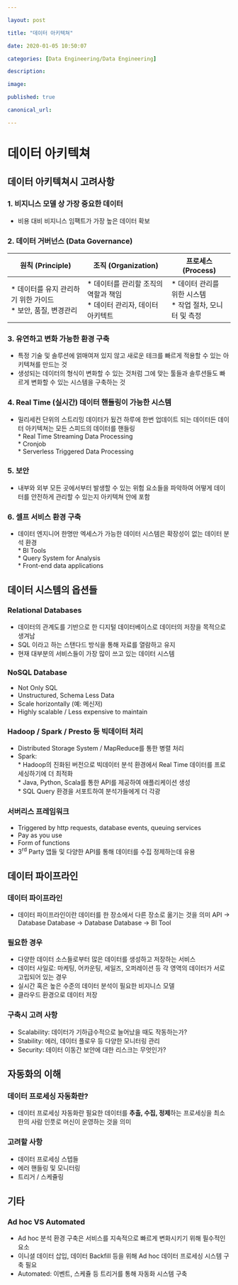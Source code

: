 ```yaml
---

layout: post

title: "데이터 아키텍쳐"

date: 2020-01-05 10:50:07

categories: [Data Engineering/Data Engineering]

description:

image:

published: true

canonical_url:

---
```


데이터 아키텍쳐
===============

데이터 아키텍쳐시 고려사항
--------------------------

### 1. 비지니스 모델 상 가장 중요한 데이터

-	비용 대비 비지니스 임팩트가 가장 높은 데이터 확보

### 2. 데이터 거버넌스 (Data Governance)

| 원칙 (Principle)                                                 | 조직 (Organization)                                                        | 프로세스 (Process)                                           |
|------------------------------------------------------------------|----------------------------------------------------------------------------|--------------------------------------------------------------|
| * 데이터를 유지 관리하기 위한 가이드 <br> * 보안, 품질, 변경관리 | * 데이터를 관리할 조직의 역할과 책임 <br> * 데이터 관리자, 데이터 아키텍트 | * 데이터 관리를 위한 시스템 <br> * 작업 절차, 모니터 및 측정 |

### 3. 유연하고 변화 가능한 환경 구축

-	특정 기술 및 솔루션에 얽매여져 있지 않고 새로운 테크를 빠르게 적용할 수 있는 아키텍쳐를 만드는 것
-	생성되는 데이터의 형식이 변화할 수 있는 것처럼 그에 맞는 툴들과 솔루션들도 빠르게 변화할 수 있는 시스템을 구축하는 것

### 4. Real Time (실시간) 데이터 핸들링이 가능한 시스템

-	밀리세컨 단위의 스트리밍 데이터가 됬건 하루에 한번 업데이트 되는 데이터든 데이터 아키텍쳐는 모든 스피드의 데이터를 핸들링 <br> * Real Time Streaming Data Processing <br> * Cronjob <br> * Serverless Triggered Data Processing

### 5. 보안

-	내부와 외부 모든 곳에서부터 발생할 수 있는 위험 요소들을 파악하여 어떻게 데이터를 안전하게 관리할 수 있는지 아키텍쳐 안에 포함

### 6. 셀프 서비스 환경 구축

-	데이터 엔지니어 한명만 엑세스가 가능한 데이터 시스템은 확장성이 없는 데이터 분석 환경 <br> * BI Tools <br> * Query System for Analysis <br> * Front-end data applications

데이터 시스템의 옵션들
----------------------

### Relational Databases

-	데이터의 관계도를 기반으로 한 디지털 데이터베이스로 데이터의 저장을 목적으로 생겨남
-	SQL 이라고 하는 스탠다드 방식을 통해 자료를 열람하고 유지
-	현재 대부분의 서비스들이 가장 많이 쓰고 있는 데이터 시스템

### NoSQL Database

-	Not Only SQL
-	Unstructured, Schema Less Data
-	Scale horizontally (예: 메신저)
-	Highly scalable / Less expensive to maintain

### Hadoop / Spark / Presto 등 빅데이터 처리

-	Distributed Storage System / MapReduce를 통한 병렬 처리
-	Spark: <br> * Hadoop의 진화된 버전으로 빅데이터 분석 환경에서 Real Time 데이터를 프로세싱하기에 더 최적화 <br> * Java, Python, Scala를 통한 API를 제공하여 애플리케이션 생성 <br> * SQL Query 환경을 서포트하여 분석가들에게 더 각광

### 서버리스 프레임워크

-	Triggered by http requests, database events, queuing services
-	Pay as you use
-	Form of functions
-	3<sup>rd</sup> Party 앱들 및 다양한 API를 통해 데이터를 수집 정제하는데 유용

데이터 파이프라인
-----------------

### 데이터 파이프라인

-	데이터 파이프라인이란 데이터를 한 장소에서 다른 장소로 옮기는 것을 의미 API -> Database Database -> Database Database -> BI Tool

### 필요한 경우

-	다양한 데이터 소스들로부터 많은 데이터를 생성하고 저장하는 서비스
-	데이터 사일로: 마케팅, 어카운팅, 세일즈, 오퍼레이션 등 각 영역의 데이터가 서로 고립되어 있는 경우
-	실시간 혹은 높은 수준의 데이터 분석이 필요한 비지니스 모델
-	클라우드 환경으로 데이터 저장

### 구축시 고려 사항

-	Scalability: 데이터가 기하급수적으로 늘어났을 때도 작동하는가?
-	Stability: 에러, 데이터 플로우 등 다양한 모니터링 관리
-	Security: 데이터 이동간 보안에 대한 리스크는 무엇인가?

자동화의 이해
-------------

### 데이터 프로세싱 자동화란?

-	데이터 프로세싱 자동화란 필요한 데이터를 **추출, 수집, 정제**하는 프로세싱을 최소한의 사람 인풋로 머신이 운영하는 것을 의미

### 고려할 사항

-	데이터 프로세싱 스텝들
-	에러 핸들링 및 모니터링
-	트리거 / 스케쥴링

기타
----

### Ad hoc VS Automated

-	Ad hoc 분석 환경 구축은 서비스를 지속적으로 빠르게 변화시키기 위해 필수적인 요소
-	이니셜 데이터 삽입, 데이터 Backfill 등을 위해 Ad hoc 데이터 프로세싱 시스템 구축 필요
-	Automated: 이벤트, 스케쥴 등 트리거를 통해 자동화 시스템 구축
